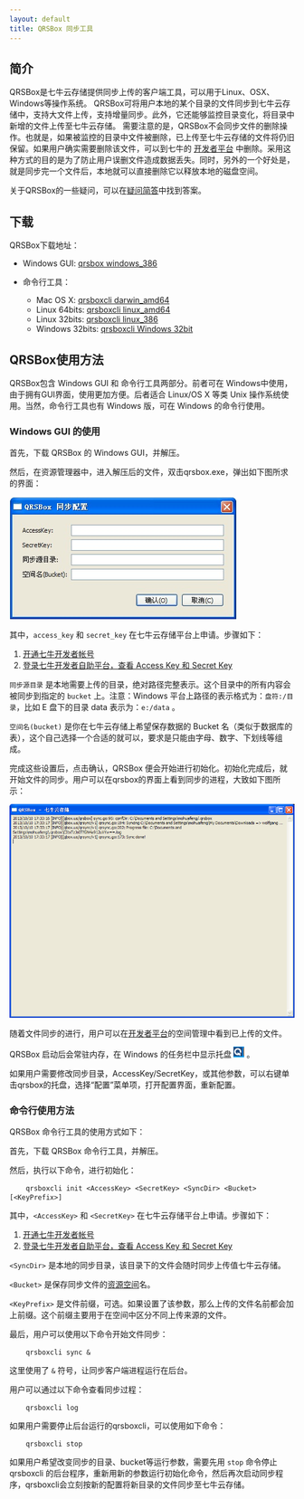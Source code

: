 ```yaml
---
layout: default
title: QRSBox 同步工具
---
```



## 简介

QRSBox是七牛云存储提供同步上传的客户端工具，可以用于Linux、OSX、Windows等操作系统。
QRSBox可将用户本地的某个目录的文件同步到七牛云存储中，支持大文件上传，支持增量同步。此外，它还能够监控目录变化，将目录中新增的文件上传至七牛云存储。
需要注意的是，QRSBox不会同步文件的删除操作。也就是，如果被监控的目录中文件被删除，已上传至七牛云存储的文件将仍旧保留。如果用户确实需要删除该文件，可以到七牛的 [开发者平台](https://portal.qiniu.com/) 中删除。采用这种方式的目的是为了防止用户误删文件造成数据丢失。同时，另外的一个好处是，就是同步完一个文件后，本地就可以直接删除它以释放本地的磁盘空间。

关于QRSBox的一些疑问，可以在[疑问简答](http://kb.qiniu.com/537ps105)中找到答案。


## 下载

QRSBox下载地址：

- Windows GUI: [qrsbox windows_386](http://open.qiniudn.com/qrsbox-v0.6.0.zip)

- 命令行工具：
    - Mac OS X: [qrsboxcli darwin_amd64](http://open.qiniudn.com/devtools/v2.5.20130921/darwin_amd64/qrsboxcli)
    - Linux 64bits: [qrsboxcli linux_amd64](http://devtools.qiniudn.com/qiniu-devtools-linux_amd64-current.zip)
    - Linux 32bits: [qrsboxcli linux_386](http://devtools.qiniudn.com/qiniu-devtools-linux_386-current.zip)
    - Windows 32bits: [qrsboxcli Windows 32bit](ttp://devtools.qiniudn.com/qiniu-devtools-windows_386-current.zip)


## QRSBox使用方法

QRSBox包含 Windows GUI 和 命令行工具两部分。前者可在 Windows中使用，由于拥有GUI界面，使用更加方便。后者适合 Linux/OS X 等类 Unix 操作系统使用。当然，命令行工具也有 Windows 版，可在 Windows 的命令行使用。

### Windows GUI 的使用

首先，下载 QRSBox 的 Windows GUI，并解压。

然后，在资源管理器中，进入解压后的文件，双击qrsbox.exe，弹出如下图所求的界面：

<div class="imgwrap"><img src="img/qrsbox-demo.png" alt="qrsbox"/></div>

其中，`access_key` 和 `secret_key` 在七牛云存储平台上申请。步骤如下：

1. [开通七牛开发者帐号](https://portal.qiniu.com/signup)
1. [登录七牛开发者自助平台，查看 Access Key 和 Secret Key](https://portal.qiniu.com/setting/key)

`同步源目录` 是本地需要上传的目录，绝对路径完整表示。这个目录中的所有内容会被同步到指定的 `bucket` 上。注意：Windows 平台上路径的表示格式为：`盘符:/目录`，比如 E 盘下的目录 data 表示为：`e:/data` 。

`空间名(bucket)` 是你在七牛云存储上希望保存数据的 Bucket 名（类似于数据库的表），这个自己选择一个合适的就可以，要求是只能由字母、数字、下划线等组成。

完成这些设置后，点击确认，QRSBox 便会开始进行初始化。初始化完成后，就开始文件的同步。用户可以在qrsbox的界面上看到同步的进程，大致如下图所示：

![查看同步进程](img/qrsbox-sync.png)

随着文件同步的进行，用户可以在[开发者平台](https://portal.qiniu.com/)的空间管理中看到已上传的文件。

QRSBox 启动后会常驻内存，在 Windows 的任务栏中显示托盘 ![托盘](img/qrsbox-icon.png) 。

如果用户需要修改同步目录，AccessKey/SecretKey，或其他参数，可以右键单击qrsbox的托盘，选择“配置”菜单项，打开配置界面，重新配置。

### 命令行使用方法

QRSBox 命令行工具的使用方式如下：

首先，下载 QRSBox 命令行工具，并解压。

然后，执行以下命令，进行初始化：

```
    qrsboxcli init <AccessKey> <SecretKey> <SyncDir> <Bucket> [<KeyPrefix>]
```

其中，`<AccessKey>` 和 `<SecretKey>` 在七牛云存储平台上申请。步骤如下：

1. [开通七牛开发者帐号](https://portal.qiniu.com/signup)
1. [登录七牛开发者自助平台，查看 Access Key 和 Secret Key](https://portal.qiniu.com/setting/key)

`<SyncDir>` 是本地的同步目录，该目录下的文件会随时同步上传值七牛云存储。

`<Bucket>` 是保存同步文件的[资源空间](http://docs.qiniu.com/api/v6/terminology.html#Bucket)名。

`<KeyPrefix>` 是文件前缀，可选。如果设置了该参数，那么上传的文件名前都会加上前缀。这个前缀主要用于在空间中区分不同上传来源的文件。

最后，用户可以使用以下命令开始文件同步：

```
    qrsboxcli sync &
```

这里使用了 `&` 符号，让同步客户端进程运行在后台。

用户可以通过以下命令查看同步过程：

```
    qrsboxcli log
```

如果用户需要停止后台运行的qrsboxcli，可以使用如下命令：

```
    qrsboxcli stop
```

如果用户希望改变同步的目录、bucket等运行参数，需要先用 `stop` 命令停止 qrsboxcli 的后台程序，重新用新的参数运行初始化命令，然后再次启动同步程序，qrsboxcli会立刻按新的配置将新目录的文件同步至七牛云存储。


